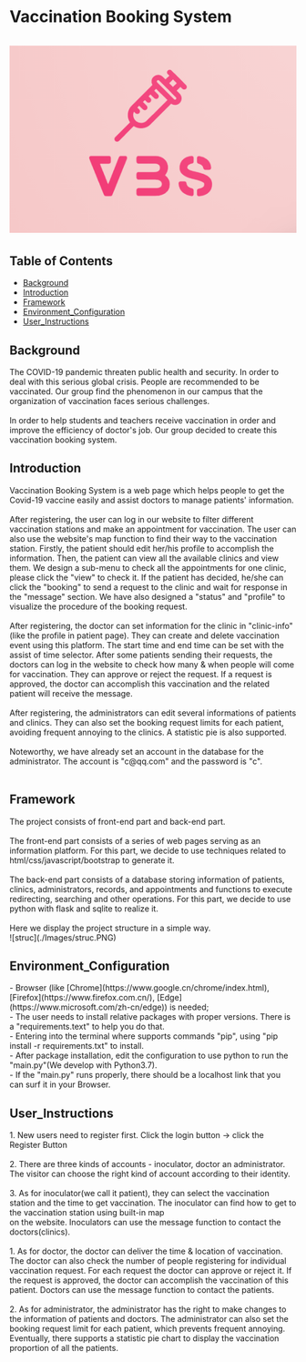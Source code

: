 Vaccination Booking System <br>
   <br>
![struc](./Images/vbs.png)
======

## Table of Contents
- [Background](#background) <br> 
- [Introduction](#introduction) <br>
- [Framework](#framework) <br>
- [Environment_Configuration](#environment_Configuration) <br>
- [User_Instructions](#user_Instructions) <br>

<h2 id = "background">Background</h2>
The COVID-19 pandemic threaten public health and security. In order to deal with this serious global crisis. People are recommended to be vaccinated. Our group find the phenomenon in our campus that the organization of vaccination faces serious challenges. <br>
   <br>
In order to help students and teachers receive vaccination in order and improve the efficiency of doctor's job. Our group decided to create this vaccination booking system. <br>

<h2 id = "introduction">Introduction</h2>
Vaccination Booking System is a web page which helps people to get the Covid-19 vaccine easily and assist doctors to manage patients' information. <br>
   <br>
After registering, the user can log in our website to filter different vaccination stations and make an appointment for vaccination. The user can also use the website's map function to find their way to the vaccination station. Firstly, the patient should edit her/his profile to accomplish the information. Then, the patient can view all the available clinics and view them. We design a sub-menu to check all the appointments for one clinic, please click the "view" to check it. If the patient has decided, he/she can click the "booking" to send a request to the clinic and wait for response in the "message" section. We have also designed a "status" and "profile" to visualize the procedure of the booking request. <br>
   <br>
After registering, the doctor can set information for the clinic in "clinic-info" (like the profile in patient page). They can create and delete vaccination event using this platform. The start time and end time can be set with the assist of time selector. After some patients sending their requests, the doctors can log in the website to check how many & when people will come for vaccination. They can approve or reject the request. If a request is approved, the doctor can accomplish this vaccination and the related patient will receive the message. <br>
   <br>
After registering, the administrators can edit several informations of patients and clinics. They can also set the booking request limits for each patient, avoiding frequent annoying to the clinics. A statistic pie is also supported.<br>
   <br> 
Noteworthy, we have already set an account in the database for the administrator. The account is "c@qq.com" and the password is "c". <br>  
   <br>
<h2 id = "framework">Framework</h2>
The project consists of front-end part and back-end part. <br>
   <br>
The front-end part consists of a series of web pages serving as an information platform. For this part, we decide to use techniques related to html/css/javascript/bootstrap to generate it. <br>
   <br>
The back-end part consists of a database storing information of patients, clinics, administrators, records, and appointments and functions to execute redirecting, searching and other operations. For this part, we decide to use python with flask and sqlite to realize it. <br>
   <br>
Here we display the project structure in a simple way. <br>
![struc](./Images/struc.PNG)

<h2 id = "environment_Configuration">Environment_Configuration</h2>
- Browser (like [Chrome](https://www.google.cn/chrome/index.html), [Firefox](https://www.firefox.com.cn/), [Edge](https://www.microsoft.com/zh-cn/edge)) is needed; <br>
- The user needs to install relative packages with proper versions. There is a "requirements.text" to help you do that.<br>
- Entering into the terminal where supports commands "pip", using "pip install -r requirements.txt" to install. <br>
- After package installation, edit the configuration to use python to run the "main.py"(We develop with Python3.7). <br>
- If the "main.py" runs properly, there should be a localhost link that you can surf it in your Browser. <br>

<h2 id = "user_Instructions">User_Instructions</h2>
1.  New users need to register first. Click the login button -> click the Register Button <br>
   <br>
2.  There are three kinds of accounts - inoculator, doctor an administrator. The visitor can choose the right kind of account according to their identity. <br>
   <br>
3.  As for inoculator(we call it patient), they can select the vaccination station and the time to get vaccination. The inoculator can find how to get to the vaccination station using built-in map <br>
on the website. Inoculators can use the message function to contact the doctors(clinics). <br>
   <br>
1.  As for doctor, the doctor can deliver the time & location of vaccination. The doctor can also check the number of people registering for individual vaccination request. For each request the doctor can approve or reject it. If the request is approved, the doctor can accomplish the vaccination of this patient. Doctors can use the message function to contact the patients. <br>
   <br>
2.  As for administrator, the administrator has the right to make changes to the information of patients and doctors. The administrator can also set the booking request limit for each patient, which prevents frequent annoying. Eventually, there supports a statistic pie chart to display the vaccination proportion of all the patients. <br>
   <br>

